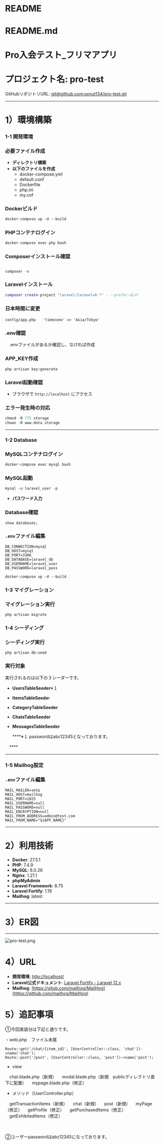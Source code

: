 # README

# README.md

# Pro入会テスト_フリマアプリ

# プロジェクト名: pro-test

GitHubリポジトリURL: [git@github.com:oxnut134/pro-test.git](mailto:git@github.com:oxnut134/frea-market.git)

---

# 1）環境構築

### 1-1 開発環境

### 必要ファイル作成

- **ディレクトリ構築**
- **以下のファイルを作成**
    - docker-compose.yml
    - default.conf
    - Dockerfile
    - php.ini
    - my.cnf

### Dockerビルド

```css
docker-compose up -d --build
```

### PHPコンテナログイン

```bash
docker-compose exec php bash
```

### Composerインストール確認

```

composer -v

```

### Laravelインストール

```lua
composer create-project "laravel/laravel=8.*" . --prefer-dist
```

### 日本時間に変更

`config/app.php　　'timezone' => 'Asia/Tokyo'`

### .env確認

　.envファイルがあるか確認し、なければ作成

### APP_KEY作成

`php artisan key:generate` 

### Laravel起動確認

- ブラウザで `http://localhost` にアクセス

### エラー発生時の対応

```jsx
chmod -R 775 storage
chown -R www-data storage
```

---

### 1-2 Database

### MySQLコンテナログイン

```bash
docker-compose exec mysql bash
```

### MySQL起動

```css
mysql -u laravel_user -p
```

- **パスワード入力**

### Database確認

```
show databases;

```

### `.env`ファイル編集

```
DB_CONNECTION=mysql
DB_HOST=mysql
DB_PORT=3306
DB_DATABASE=laravel_db
DB_USERNAME=laravel_user
DB_PASSWORD=laravel_pass

```

```
docker-compose up -d --build
```

### 1-3 マイグレーション

### マイグレーション実行

```
php artisan migrate

```

### 1-4 シーディング

### シーディング実行

```
php artisan db:seed

```

### 実行対象

実行されるのは以下の３シーダーです。

- **UsersTableSeeder**※１
- **ItemsTableSeede**r
- **CategoryTableSeeder**
- **ChatsTableSeeder**
- **MessagesTableSeeder**

  ****※１   passwordはabc12345となっております。

　****
      

---

### 1-5 Mailhog設定

### `.env`ファイル編集

```
MAIL_MAILER=smtp
MAIL_HOST=mailhog
MAIL_PORT=1025
MAIL_USERNAME=null
MAIL_PASSWORD=null
MAIL_ENCRYPTION=null
MAIL_FROM_ADDRESS=admin@test.com
MAIL_FROM_NAME="${APP_NAME}"

```

---

# 2）利用技術

- **Docker**: 27.5.1
- **PHP**: 7.4.9
- **MySQL**: 8.0.26
- **Nginx**: 1.21.1
- **phpMyAdmin**
- **Laravel Framework**: 8.75
- **Laravel Fortify**: 1.19
- **Mailhog**: latest

---

# 3）ER図

---

![pro-test.png](pro-test.png)

# 4）URL

- **開発環境**: [http://localhost/](http://localhost/)
- **Laravel公式ドキュメント**: [Laravel Fortify - Laravel 12.x](https://laravel.com/docs/12.x/fortify)
- **Mailhog**: [https://gitub.com/mailhog/MailHog](https://github.com/mailhog/MailHog)

# 5）追記事項

①今回実装分は下記と通りです。

・web.php　ファイル末尾　　

```
Route::get('/chat/{item_id}', [UserController::class, 'chat'])->name('chat');
Route::post('/post', [UserController::class, 'post'])->name('post');

```

- view

　chat.blade.php（新規）
　modal.blade.php（新規　publicディレクトリ直下に配置）
　mypage.blade.php（修正）

- メソッド（UserController.php）

　getTransactionItems（新規）
　chat（新規）
　post（新規）
　myPage（修正）
　getProfile（修正）
　getPurchasedItems（修正）
　getExhibitedItems（修正）

　

②ユーザーpasswordはabc12345になっております。